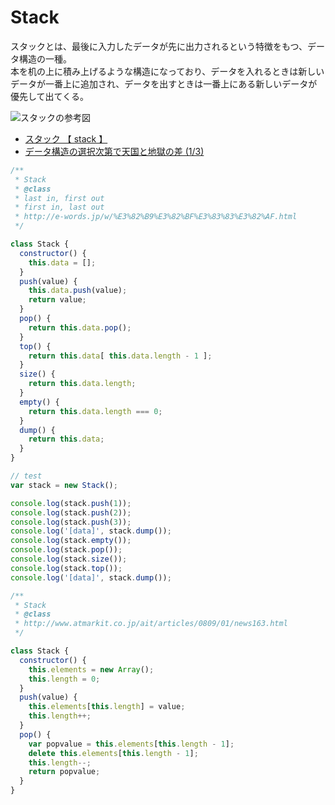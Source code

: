 # Stack

スタックとは、最後に入力したデータが先に出力されるという特徴をもつ、データ構造の一種。  
本を机の上に積み上げるような構造になっており、データを入れるときは新しいデータが一番上に追加され、データを出すときは一番上にある新しいデータが優先して出てくる。  

![スタックの参考図](http://image.itmedia.co.jp/ait/articles/0809/01/r20algorithm0201.jpg)

- [スタック 【 stack 】](http://e-words.jp/w/%E3%82%B9%E3%82%BF%E3%83%83%E3%82%AF.html)
- [データ構造の選択次第で天国と地獄の差 (1/3)](http://www.atmarkit.co.jp/ait/articles/0809/01/news163.html)


```js
/**
 * Stack
 * @class
 * last in, first out
 * first in, last out
 * http://e-words.jp/w/%E3%82%B9%E3%82%BF%E3%83%83%E3%82%AF.html
 */

class Stack {
  constructor() {
    this.data = [];
  }
  push(value) {
    this.data.push(value);
    return value;
  }
  pop() {
    return this.data.pop();
  }
  top() {
    return this.data[ this.data.length - 1 ];
  }
  size() {
    return this.data.length;
  }
  empty() {
    return this.data.length === 0;
  }
  dump() {
    return this.data;
  }
}

// test
var stack = new Stack();

console.log(stack.push(1));
console.log(stack.push(2));
console.log(stack.push(3));
console.log('[data]', stack.dump());
console.log(stack.empty());
console.log(stack.pop());
console.log(stack.size());
console.log(stack.top());
console.log('[data]', stack.dump());
```


```js
/**
 * Stack
 * @class
 * http://www.atmarkit.co.jp/ait/articles/0809/01/news163.html
 */

class Stack {
  constructor() {
    this.elements = new Array();
    this.length = 0;
  }
  push(value) {
    this.elements[this.length] = value;
    this.length++;
  }
  pop() {
    var popvalue = this.elements[this.length - 1];
    delete this.elements[this.length - 1];
    this.length--;
    return popvalue;
  }
}
```
